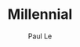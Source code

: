 ---
title: "Millennial"
thumbnail: 'images/theme/thumbnail/millennial.png'
github: https://github.com/LeNPaul/Millennial
demo: https://lenpaul.github.io/Millennial/
author: Paul Le
ssg:
  - Jekyll
---